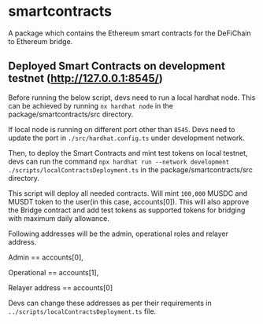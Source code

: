 # smartcontracts

A package which contains the Ethereum smart contracts for the DeFiChain to Ethereum bridge.

## Deployed Smart Contracts on development testnet (http://127.0.0.1:8545/)

Before running the below script, devs need to run a local hardhat node. This can be achieved by running `nx hardhat node` in the package/smartcontracts/src directory.

If local node is running on different port other than `8545`. Devs need to update the port in `./src/hardhat.config.ts` under development network.

Then, to deploy the Smart Contracts and mint test tokens on local testnet, devs can run the command `npx hardhat run --network development ./scripts/localContractsDeployment.ts` in the package/smartcontracts/src directory.

This script will deploy all needed contracts. Will mint `100,000` MUSDC and MUSDT token to the user(in this case, accounts[0]). This will also approve the Bridge contract and add test tokens as supported tokens for bridging with maximum daily allowance.

Following addresses will be the admin, operational roles and relayer address.

Admin == accounts[0],

Operational == accounts[1],

Relayer address == accounts[0]

Devs can change these addresses as per their requirements in `../scripts/localContractsDeployment.ts` file.

